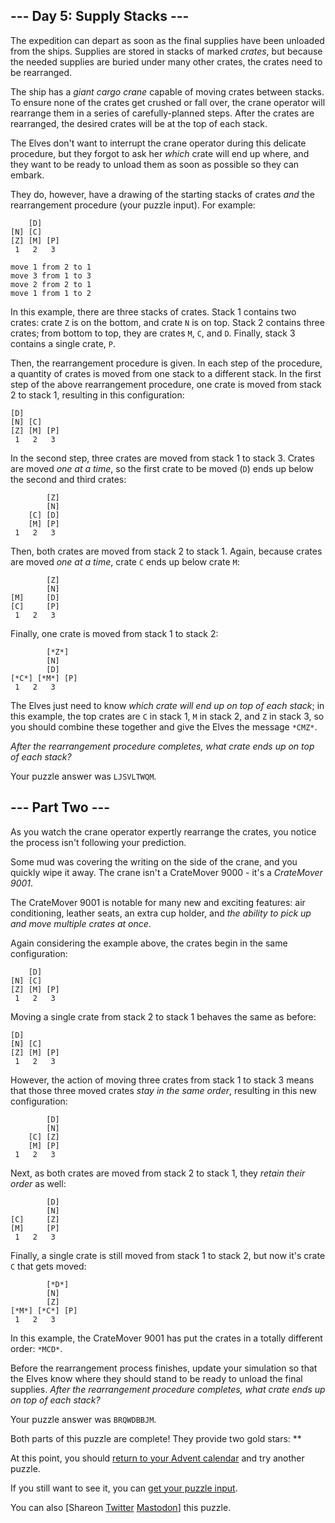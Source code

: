 
--- Day 5: Supply Stacks ---
----------------------------

The expedition can depart as soon as the final supplies have been unloaded from the ships. Supplies are stored in stacks of marked *crates*, but because the needed supplies are buried under many other crates, the crates need to be rearranged.


The ship has a *giant cargo crane* capable of moving crates between stacks. To ensure none of the crates get crushed or fall over, the crane operator will rearrange them in a series of carefully-planned steps. After the crates are rearranged, the desired crates will be at the top of each stack.


The Elves don't want to interrupt the crane operator during this delicate procedure, but they forgot to ask her *which* crate will end up where, and they want to be ready to unload them as soon as possible so they can embark.


They do, however, have a drawing of the starting stacks of crates *and* the rearrangement procedure (your puzzle input). For example:



```
    [D]    
[N] [C]    
[Z] [M] [P]
 1   2   3 

move 1 from 2 to 1
move 3 from 1 to 3
move 2 from 2 to 1
move 1 from 1 to 2

```

In this example, there are three stacks of crates. Stack 1 contains two crates: crate `Z` is on the bottom, and crate `N` is on top. Stack 2 contains three crates; from bottom to top, they are crates `M`, `C`, and `D`. Finally, stack 3 contains a single crate, `P`.


Then, the rearrangement procedure is given. In each step of the procedure, a quantity of crates is moved from one stack to a different stack. In the first step of the above rearrangement procedure, one crate is moved from stack 2 to stack 1, resulting in this configuration:



```
[D]        
[N] [C]    
[Z] [M] [P]
 1   2   3 

```

In the second step, three crates are moved from stack 1 to stack 3. Crates are moved *one at a time*, so the first crate to be moved (`D`) ends up below the second and third crates:



```
        [Z]
        [N]
    [C] [D]
    [M] [P]
 1   2   3

```

Then, both crates are moved from stack 2 to stack 1. Again, because crates are moved *one at a time*, crate `C` ends up below crate `M`:



```
        [Z]
        [N]
[M]     [D]
[C]     [P]
 1   2   3

```

Finally, one crate is moved from stack 1 to stack 2:



```
        [*Z*]
        [N]
        [D]
[*C*] [*M*] [P]
 1   2   3

```

The Elves just need to know *which crate will end up on top of each stack*; in this example, the top crates are `C` in stack 1, `M` in stack 2, and `Z` in stack 3, so you should combine these together and give the Elves the message `*CMZ*`.


*After the rearrangement procedure completes, what crate ends up on top of each stack?*



Your puzzle answer was `LJSVLTWQM`.

--- Part Two ---
----------------

As you watch the crane operator expertly rearrange the crates, you notice the process isn't following your prediction.


Some mud was covering the writing on the side of the crane, and you quickly wipe it away. The crane isn't a CrateMover 9000 - it's a *CrateMover 9001*.


The CrateMover 9001 is notable for many new and exciting features: air conditioning, leather seats, an extra cup holder, and *the ability to pick up and move multiple crates at once*.


Again considering the example above, the crates begin in the same configuration:



```
    [D]    
[N] [C]    
[Z] [M] [P]
 1   2   3 

```

Moving a single crate from stack 2 to stack 1 behaves the same as before:



```
[D]        
[N] [C]    
[Z] [M] [P]
 1   2   3 

```

However, the action of moving three crates from stack 1 to stack 3 means that those three moved crates *stay in the same order*, resulting in this new configuration:



```
        [D]
        [N]
    [C] [Z]
    [M] [P]
 1   2   3

```

Next, as both crates are moved from stack 2 to stack 1, they *retain their order* as well:



```
        [D]
        [N]
[C]     [Z]
[M]     [P]
 1   2   3

```

Finally, a single crate is still moved from stack 1 to stack 2, but now it's crate `C` that gets moved:



```
        [*D*]
        [N]
        [Z]
[*M*] [*C*] [P]
 1   2   3

```

In this example, the CrateMover 9001 has put the crates in a totally different order: `*MCD*`.


Before the rearrangement process finishes, update your simulation so that the Elves know where they should stand to be ready to unload the final supplies. *After the rearrangement procedure completes, what crate ends up on top of each stack?*



Your puzzle answer was `BRQWDBBJM`.

Both parts of this puzzle are complete! They provide two gold stars: \*\*


At this point, you should [return to your Advent calendar](/2022) and try another puzzle.


If you still want to see it, you can [get your puzzle input](5/input).


You can also [Shareon
 [Twitter](https://twitter.com/intent/tweet?text=I%27ve+completed+%22Supply+Stacks%22+%2D+Day+5+%2D+Advent+of+Code+2022&url=https%3A%2F%2Fadventofcode%2Ecom%2F2022%2Fday%2F5&related=ericwastl&hashtags=AdventOfCode)
[Mastodon](javascript:void(0);)] this puzzle.


